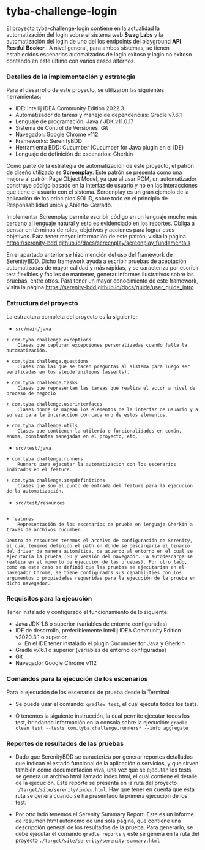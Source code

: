 # tyba-challenge-login

El proyecto tyba-challenge-login contiene en la actualidad la automatización del login sobre el sistema web **Swag Labs** y la automatización del login de uno del los endpoints del playground **API Restful Booker** . A nivel general, para ambos sistemas, se tienen establecidos escenarios automaizados de login exitoso y login no exitoso contando en este último con varios casos alternos.

### **Detalles de la implementación y estrategia**

Para el desarrollo de este proyecto, se utilizaron las siguientes herramientas:
+ IDE: Intellij IDEA Community Edition 2022.3
+ Automatizador de tareas y manejo de dependencias: Gradle v7.6.1
+ Lenguaje de programación: Java / JDK v11.0.17
+ Sistema de Control de Versiones: Git
+ Navegador: Google Chrome v112
+ Frameworks: SerenityBDD 
+ Herramienta BDD: Cucumber (Cucumber for Java plugin en el IDE)
+ Lenguaje de definición de escenarios: Gherkin

Como parte de la estrategia de automatización de este proyecto, el patrón de diseño utilizado es **Screenplay**. Este patrón se presenta como una mejora al patrón Page Object Model, ya que al usar POM, un automatizador construye código basado en la interfaz de usuario y no en las interacciones que tiene el usuario con el sistema. Screenplay es un gran ejemplo de la aplicación de los principios SOLID, sobre todo en el principio de Responsabilidad única y Abierto-Cerrado.

Implementar Screenplay permite escribir código en un lenguaje mucho más cercano al lenguaje natural y esto es evidenciado en los reportes. Obliga a pensar en términos de roles, objetivos y acciones para lograr esos objetivos. Para tener mayor información de este patrón, visita la página https://serenity-bdd.github.io/docs/screenplay/screenplay_fundamentals

En el apartado anterior se hizo mención del uso del framework de SerenityBDD. Dicho framework ayuda a escribir pruebas de aceptación automatizadas de mayor calidad y más rápidas, y se caracteriza por escribir test flexibles y fáciles de mantener, generar informes ilustrativos sobre las pruebas, entre otros. Para tener un mayor conocimiento de este framework, visita la página https://serenity-bdd.github.io/docs/guide/user_guide_intro 

### **Estructura del proyecto**
La estructura completa del proyecto es la siguiente:

* ```src/main/java```
``` 
+ com.tyba.challenge.exceptions
    Clases que capturan excepciones personalizadas cuando falla la automatización.

+ com.tyba.challenge.questions
    Clases con las que se hacen preguntas al sistema para luego ser verificadas en los stepdefinitions (asserts).  

+ com.tyba.challenge.tasks
    Clases que representan las tareas que realiza el actor a nivel de proceso de negocio    

+ com.tyba.challenge.userinterfaces
    Clases donde se mapean los elementos de la interfaz de usuario y a su vez para la interaccion con cada uno de estos elementos.

+ com.tyba.challenge.utils
    Clases que contienen la utilería o funcionalidades en común, enums, constantes manejadas en el proyecto, etc.
``` 
* ```src/test/java```
``` 
+ com.tyba.challenge.runners
    Runners para ejecutar la automatizacion con los escenarios indicados en el feature.
    
+ com.tyba.challenge.stepdefinitions
    Clases que son el punto de entrada del feature para la ejecución de la automatización.
``` 
* ```src/test/resources```
```

+ features
    Representación de los escenarios de prueba en lenguaje Gherkin a través de archivos cucumber.

Dentro de resources tenemos el archivo de configuración de Serenity, el cual tenemos definido el path en donde se descargaría el binario del driver de manera automática, de acuerdo al entorno en el cual se ejecutaría la prueba (SO y versión del navegador. La autodescarga se realiza en el momento de ejecución de las pruebas). Por otro lado, como en este caso se definió que las pruebas se ejecutarían en el navegador Chrome, se tiene configurados sus capabilities con los argumentos o propiedades requeridas para la ejecución de la prueba en dicho navegador.     
```

### **Requisitos para la ejecución**

Tener instalado y configurado el funcionamiento de lo siguiente:

+ Java JDK 1.8 o superior (variables de entorno configuradas)
+ IDE de desarrollo, preferiblemente Intellij IDEA Community Edition v2020.3.1 o superior.
  + En el IDE tener instalado el plugin Cucumber for Java y Gherkin
+ Gradle v7.6.1 o superior (variables de entorno configuradas)
+ Git
+ Navegador Google Chrome v112

### **Comandos para la ejecución de los escenarios**

Para la ejecución de los escenarios de prueba desde la Terminal:

+ Se puede usar el comando: `gradlew test`, el cual ejecuta todos los tests.

+ O tenemos la siguiente instrucción, la cual permite ejecutar todos los test, brindando información en la consola sobre la ejecución: `gradle clean test --tests com.tyba.challenge.runners* --info aggregate`


### **Reportes de resultados de las pruebas**

+ Dado que SerenityBDD se caracteriza por generar reportes detallados que indican el estado funcional de la aplicación o servicios, y que sirven también como documentación viva, una vez que se ejecutan los tests, se genera un archivo html llamado index.html, el cual contiene el detalle de la ejecución. Este reporte se presenta en la ruta del proyecto `./target/site/serenity/index.html`. Hay que tener en cuenta que esta ruta se genera cuando se ha presentado la primera ejecución de los test.

+ Por otro lado tenemos el Serenity Summary Report. Este es un informe de resumen html autónomo de una sola página, que contiene una descripción general de los resultados de la prueba. Para generarlo, se debe ejecutar el comando `gradle reports` y éste se genera en la ruta del proyecto `./target/site/serenity/serenity-summary.html`
